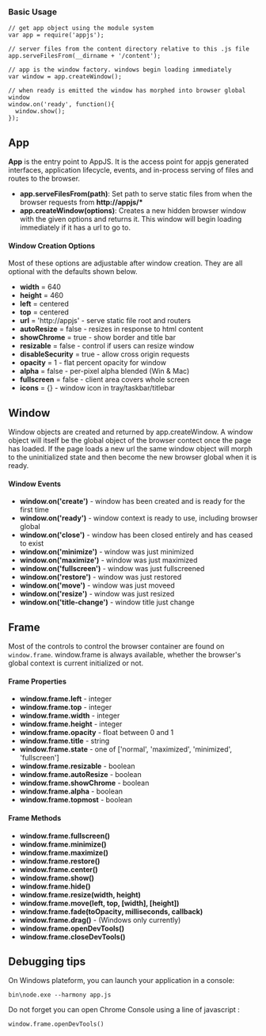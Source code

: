 ### Basic Usage

    // get app object using the module system
    var app = require('appjs');

    // server files from the content directory relative to this .js file
    app.serveFilesFrom(__dirname + '/content');

    // app is the window factory. windows begin loading immediately
    var window = app.createWindow();

    // when ready is emitted the window has morphed into browser global window
    window.on('ready', function(){
      window.show();
    });

## App
__App__ is the entry point to AppJS. It is the access point for appjs generated interfaces, application lifecycle, events, and in-process serving of files and routes to the browser.

* __app.serveFilesFrom(path)__: Set path to serve static files from when the browser requests from __http://appjs/*__
* __app.createWindow(options)__: Creates a new hidden browser window with the given options and returns it.  This window will begin loading immediately if it has a url to go to.

#### Window Creation Options
Most of these options are adjustable after window creation. They are all optional with the defaults shown below.

* __width__           = 640
* __height__          = 460
* __left__            = centered
* __top__             = centered
* __url__             = 'http://appjs' - serve static file root and routers
* __autoResize__      = false - resizes in response to html content
* __showChrome__      = true - show border and title bar
* __resizable__       = false - control if users can resize window
* __disableSecurity__ = true - allow cross origin requests
* __opacity__         = 1 - flat percent opacity for window
* __alpha__           = false - per-pixel alpha blended (Win & Mac)
* __fullscreen__      = false - client area covers whole screen
* __icons__           = {} - window icon in tray/taskbar/titlebar

## Window

Window objects are created and returned by app.createWindow. A window object will itself be the global object of the browser contect once the page has loaded. If the page loads a new url the same window object will morph to the uninitialized state and then become the new browser global when it is ready.

#### Window Events

* __window.on('create')__ - window has been created and is ready for the first time
* __window.on('ready')__ - window context is ready to use, including browser global
* __window.on('close')__ - window has been closed entirely and has ceased to exist
* __window.on('minimize')__ - window was just minimized
* __window.on('maximize')__ - window was just maximized
* __window.on('fullscreen')__ - window was just fullscreened
* __window.on('restore')__ - window was just restored
* __window.on('move')__ - window was just moveed
* __window.on('resize')__ - window was just resized
* __window.on('title-change')__ - window title just change


## Frame

Most of the controls to control the browser container are found on `window.frame`. window.frame is always available, whether the browser's global context is current initialized or not.

#### Frame Properties

* __window.frame.left__ - integer
* __window.frame.top__ - integer
* __window.frame.width__ - integer
* __window.frame.height__ - integer
* __window.frame.opacity__ - float between 0 and 1
* __window.frame.title__ - string
* __window.frame.state__ - one of ['normal', 'maximized', 'minimized', 'fullscreen']
* __window.frame.resizable__ - boolean
* __window.frame.autoResize__ - boolean
* __window.frame.showChrome__ - boolean
* __window.frame.alpha__ - boolean
* __window.frame.topmost__ - boolean

#### Frame Methods

* __window.frame.fullscreen()__
* __window.frame.minimize()__
* __window.frame.maximize()__
* __window.frame.restore()__
* __window.frame.center()__
* __window.frame.show()__
* __window.frame.hide()__
* __window.frame.resize(width, height)__
* __window.frame.move(left, top, [width], [height])__
* __window.frame.fade(toOpacity, milliseconds, callback)__
* __window.frame.drag()__ - (Windows only currently)
* __window.frame.openDevTools()__
* __window.frame.closeDevTools()__



## Debugging tips

On Windows plateform, you can launch your application in a console:

    bin\node.exe --harmony app.js

Do not forget you can open Chrome Console using a line of javascript :

    window.frame.openDevTools()

